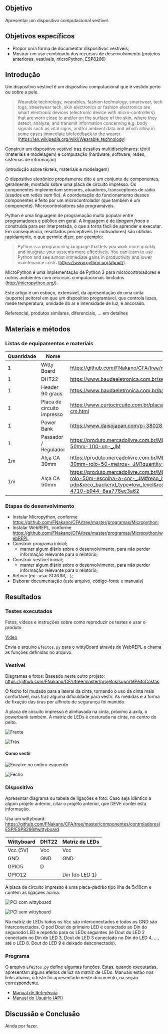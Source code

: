 ## Objetivo

Apresentar um dispositivo computacional vestível.

## Objetivos específicos

- Propor uma forma de documentar dispositivos vestíveis;
- Mostrar um uso combinado dos recursos de desenvolvimento (projetos anteriores, vestíveis, microPython, ESP8266)

## Introdução 

Um dispositivo vestível é um dispositivo computacional que é vestido perto ou sobre a pele.

> Wearable technology, wearables, fashion technology, smartwear, tech togs, streetwear tech, skin electronics or fashion electronics are smart electronic devices (electronic device with micro-controllers) that are worn close to and/or on the surface of the skin, where they detect, analyze, and transmit information concerning e.g. body signals such as vital signs, and/or ambient data and which allow in some cases immediate biofeedback to the wearer. (https://en.wikipedia.org/wiki/Wearable_technology)

Construir um dispositivo vestível traz desafios multidisciplinares: têxtil (materiais e modelagem) e computação (hardware, software, redes, sistemas de informação)

(introdução sobre têxteis, materiais e modelagem)

O dispositivo eletrônico propriamente dito é um conjunto de componentes, geralmente, montado sobre uma placa de circuito impresso. Os componentes implementam sensores, atuadores, transceptores de rádio (usados em redes sem fio). A coordenação do funcionamento desses componentes é feito por um microcontrolador (que também é um componente). Microcontroladores são programáveis.

Python é uma linguagem de programação muito popular entre programadores e público em geral. A linguagem é de *tipagem fraca* e construída para ser interpretada, o que a torna fácil de aprender e executar. Em consequência, resultados perceptíveis (e motivadores) são obtidos rapidamente, o que permite dizer, por exemplo: 

> Python is a programming language that lets you work more quickly and integrate your systems more effectively. You can learn to use Python and see almost immediate gains in productivity and lower maintenance costs (https://www.python.org/about/). 

MicroPython é uma implementação de Python 3 para microcontroladores e outros ambientes com recursos computacionais limitados (http://micropython.org/).

Este artigo é um esboço, extensível, da apresentação de uma cinta (suporte) peitoral em que um dispositivo programável, que controla luzes, mede temperatura, umidade do ar e intensidade de luz, é ancorado.

Referencial, produtos similares, diferenciais, ... em detalhes

## Materiais e métodos

### Listas de equipamentos e materiais

| Quantidade | Nome | Exemplo |
| --- | --- | --- |
| 1 | Witty Board | https://github.com/FNakano/CFA/tree/master/componentes/controladores/ESP/ESP8266#wittyboard |
| 1 | DHT22 | https://www.baudaeletronica.com.br/sensor-de-temperatura-e-umidade-dht22.html |
| 1 | Header 90 graus | https://www.baudaeletronica.com.br/barra-de-pinos-1x40-vias-15mm-90-graus.html |
| 1 | Placa de circuito impresso | https://www.curtocircuito.com.br/placa-de-circuito-impresso-ilhada-de-fibra-de-vidro-5x10-cm.html |
| 1 | Power Bank | https://www.daisojapan.com/p-38028-mobile-battery-pack-35-x-73-x-1-in-12pks.aspx |
| 1 | Passador / Regulador| https://produto.mercadolivre.com.br/MLB-1082468221-regulador-passador-plastico-preto-50mm-100-un-_JM |
| 1m | Alça CA 30mm |  https://produto.mercadolivre.com.br/MLB-996570080-alca-cadarco-ca-bolsas-mochilas-preto-30mm-rolo-50-metros-_JM?quantity=1&variation_id=33082744624 |
| 1m | Alça CA 50mm |  https://produto.mercadolivre.com.br/MLB-1307623290-alca-cadarco-ca-polipropileno-50mm-rolo-50m-escolha-a-cor-_JM#reco_item_pos=10&reco_backend=machinalis-seller-items-pdp&reco_backend_type=low_level&reco_client=vip-seller_items-above&reco_id=a6100f98-58ef-4710-b944-8aa776ec3a62 |

### Etapas do desenvolvimento

- Instalar Micropython, conforme https://github.com/FNakano/CFA/tree/master/programas/Micropython;
- Instalar WebREPL, conforme https://github.com/FNakano/CFA/tree/master/programas/Micropython/webREPL
- Construir programa inicial;
   - manter algum diário sobre o desenvolvimento, para não perder informação relevante para o relatório;
- Construir vestível inicial;
   - manter algum diário sobre o desenvolvimento, para não perder informação relevante para o relatório;
- Refinar (ex.: usar SCRUM,...);
- Elaborar documentação (este arquivo, código-fonte e manuais)

## Resultados

### Testes executados

Fotos, vídeos e instruções sobre como reproduzir os testes e usar o produto

[Video](https://drive.google.com/file/d/1LC2XzYD4UZ7WhYYbtuYxIQemRA3yDY-p/view?usp=sharing)

Envia o arquivo `Efeitos.py` para o wittyBoard através de WebREPL e chama as funções definidas no arquivo.

### Vestível

Diagramas e fotos: Baseado neste outro projeto: https://github.com/FNakano/CFA/tree/master/projetos/suportePeitoCostas.

O fecho foi mudado para a lateral da cinta, tornando o uso da cinta mais confortável, mas traz alguma dificuldade para vestir. As medidas e a forma de fixação das tiras por alfinete de segurança foi mantido. 

A placa de circuito impresso é alinhavada na cinta, próximo à axila, o powerbank também. A matriz de LEDs é costurada na cinta, no centro do peito.
 
![Frente](IMG_20220718_163424065.jpg)

![Trás](IMG_20220718_163703765.jpg)
 

#### Como vestir

![Encaixe no ombro esquerdo](IMG_20220718_164141279.jpg)

![Fecho](IMG_20220718_164220078.jpg)


### Dispositivo

Apresentar diagrama ou tabela de ligações e foto. Caso seja idêntico a algum projeto anterior, citar o projeto anterior, que DEVE conter esta informação.

Usa um wittyboard: https://github.com/FNakano/CFA/tree/master/componentes/controladores/ESP/ESP8266#wittyboard

| Wittyboard | DHT22 | Matriz de LEDs |
| --- | --- | --- |
| Vcc (5V) | Vcc | Vcc |
| GND | GND | GND |
| GPIO5 | D |  |
| GPIO12 |  | Din (do LED 1) |

A placa de circuito impresso é uma placa-padrão tipo ilha de 5x10cm e contém as ligações acima.

![PCI com wittyboard](IMG_20220718_163459370.jpg)

![PCI sem wittyboard](IMG_20220718_163556752.jpg)


Na matriz de LEDs todos os Vcc são interconectados e todos os GND são interconectados. O pod Dout do primeiro LED é conectado ao Din do segunodo LED e repetido para os LEDs seguintes (ié Dout do LED 2 conectado no Din do LED 3, Dout do LED 3 conectado no Din do LED 4, ..., até o LED 8. Dout do LED 9 é deixado desconectado).



### Programa

O arquivo `Efeitos.py` define algumas funções. Estas, quando executadas, apresentam alguns efeitos de luz na matriz de LEDs. Manuais estão nos links abaixo, o teste foi apresentado neste documento, na seção correspondente.


- [Manual de Referência](Ref.md)
- [Manual do Usuário (API)](API.md)

## Discussão e Conclusão

Ainda por fazer.
